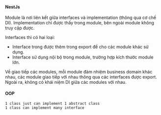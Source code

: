 #### NestJs

Module là nơi liên kết giữa interfaces và implementation (thông qua cơ chế DI). Implementation chỉ được thấy trong module, bên ngoài module không truy cập được.

Interfaces thì có hai loại:

- Interface trong được thêm trong export để cho các module khác sử dụng.
- Interface sử dụng nội bộ trong module, trường hợp kích thước module lớn.

Về giao tiếp các modules, mỗi module đảm nhiệm business domain khác nhau, các module giao tiếp với nhau thông qua các interfaces được export. Ngoài ra, không có khái niệm DI giữa các modules với nhau.

#### OOP

```
1 class just can implement 1 abstract class
1 class can implement many interface
```
